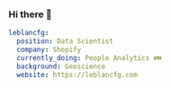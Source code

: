 ### Hi there 👋

```yaml
leblancfg:
  position: Data Scientist
  company: Shopify
  currently_doing: People Analytics 👪
  background: Geoscience
  website: https://leblancfg.com
```
